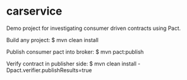 # carservice
Demo project for investigating consumer driven contracts using Pact.


Build any project:
$ mvn clean install

Publish consumer pact into broker:
$ mvn pact:publish

Verify contract in publisher side:
$ mvn clean install -Dpact.verifier.publishResults=true
